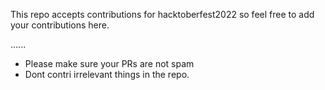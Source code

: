 This repo accepts contributions for hacktoberfest2022 so feel free to add your contributions here.

......
* Please make sure your PRs are not spam
* Dont contri irrelevant things in the repo.
